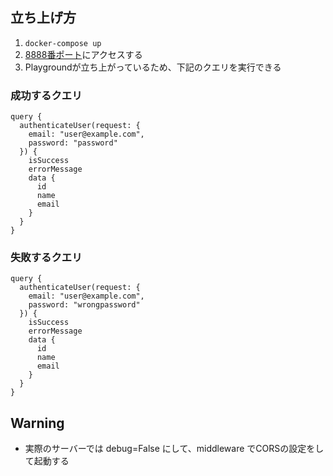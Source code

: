 ## 立ち上げ方
1. ```docker-compose up```
2. [8888番ポート](http://localhost:8888/graphql)にアクセスする
3. Playgroundが立ち上がっているため、下記のクエリを実行できる

### 成功するクエリ
```
query {
  authenticateUser(request: {
    email: "user@example.com",
    password: "password"
  }) {
    isSuccess
    errorMessage
    data {
      id
      name
      email
    }
  }
}
```
### 失敗するクエリ
```
query {
  authenticateUser(request: {
    email: "user@example.com",
    password: "wrongpassword"
  }) {
    isSuccess
    errorMessage
    data {
      id
      name
      email
    }
  }
}
```

## Warning
- 実際のサーバーでは debug=False にして、middleware でCORSの設定をして起動する
